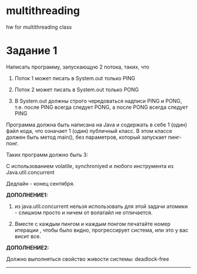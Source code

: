 # multithreading
hw for multithreading class

<h1>Задание 1</h1> 

Написать программу, запускающую 2 потока, таких, что

1. Поток 1 может писать в System.out только PING

2. Поток 2 может писать в System.out только PONG

3. В System.out должны строго чередоваться надписи PING и PONG, т.е. после PING всегда следует PONG, а после PONG всегда следует PING

Программа должна быть написана на Java и содержать в себе 1 (один) файл кода, что означает 1 (один) публичный класс. В этом классе должен быть метод main(), без параметров, который запускает пинг-понг.

Таких программ должно быть 3:

С использованием volatile, synchroniyed и любого инструмента из Java.util.concurrent


Дедлайн - конец сентября.

 

<b>ДОПОЛНЕНИЕ1:</b>

1. из java.util.concurrent нельзя использовать для этой задачи атомики - слишком просто и ничем от волатайл не отличается.

2. Вместе с каждым пингом и каждым понгом печатайте номер итерации , чтобы было видно, прогрессирует система, или это у вас висит все.

 

<b>ДОПОЛНЕНИЕ2:</b>

Должно выполняться свойство живости системы: deadlock-free

<hr/>

